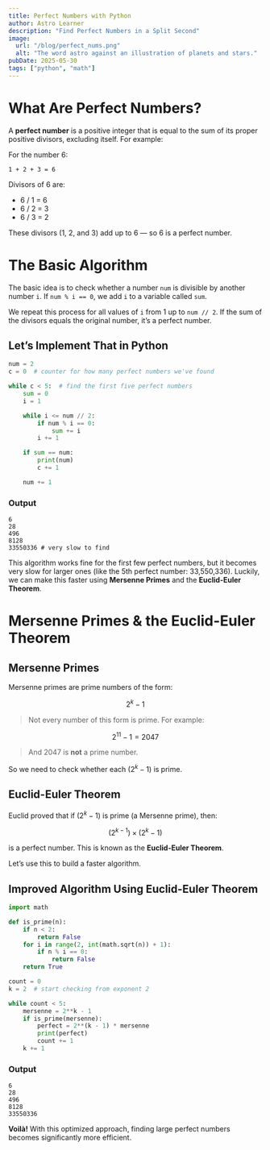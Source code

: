 ```yaml
---
title: Perfect Numbers with Python
author: Astro Learner
description: "Find Perfect Numbers in a Split Second"
image:
  url: "/blog/perfect_nums.png"
  alt: "The word astro against an illustration of planets and stars."
pubDate: 2025-05-30
tags: ["python", "math"]
---
```


# What Are Perfect Numbers?

A **perfect number** is a positive integer that is equal to the sum of its proper positive divisors, excluding itself. For example:

For the number 6:

```
1 + 2 + 3 = 6
```

Divisors of 6 are:  
- 6 / 1 = 6  
- 6 / 2 = 3  
- 6 / 3 = 2  

These divisors (1, 2, and 3) add up to 6 — so 6 is a perfect number.


# The Basic Algorithm

The basic idea is to check whether a number `num` is divisible by another number `i`. If `num % i == 0`, we add `i` to a variable called `sum`.

We repeat this process for all values of `i` from 1 up to `num // 2`. If the sum of the divisors equals the original number, it’s a perfect number.

## Let’s Implement That in Python

```python
num = 2
c = 0  # counter for how many perfect numbers we've found

while c < 5:  # find the first five perfect numbers
    sum = 0
    i = 1

    while i <= num // 2:
        if num % i == 0:
            sum += i
        i += 1

    if sum == num:
        print(num)
        c += 1

    num += 1
```

### Output
```
6
28
496
8128
33550336 # very slow to find
```

This algorithm works fine for the first few perfect numbers, but it becomes very slow for larger ones (like the 5th perfect number: 33,550,336). Luckily, we can make this faster using **Mersenne Primes** and the **Euclid-Euler Theorem**.


# Mersenne Primes & the Euclid-Euler Theorem

## Mersenne Primes

Mersenne primes are prime numbers of the form:

$$
2^k - 1
$$

> Not every number of this form is prime. For example:

$$
2^{11} - 1 = 2047
$$

> And 2047 is **not** a prime number.

So we need to check whether each $(2^k - 1)$ is prime. 

## Euclid-Euler Theorem

Euclid proved that if $(2^k - 1)$ is prime (a Mersenne prime), then:

$$
(2^{k-1}) \times (2^k - 1)
$$

is a perfect number. This is known as the **Euclid-Euler Theorem**.

Let’s use this to build a faster algorithm.


## Improved Algorithm Using Euclid-Euler Theorem

```python
import math

def is_prime(n):
    if n < 2:
        return False
    for i in range(2, int(math.sqrt(n)) + 1):
        if n % i == 0:
            return False
    return True

count = 0
k = 2  # start checking from exponent 2

while count < 5:
    mersenne = 2**k - 1
    if is_prime(mersenne):
        perfect = 2**(k - 1) * mersenne
        print(perfect)
        count += 1
    k += 1
```

### Output
```
6
28
496
8128
33550336 
```


**Voilà!** With this optimized approach, finding large perfect numbers becomes significantly more efficient.


